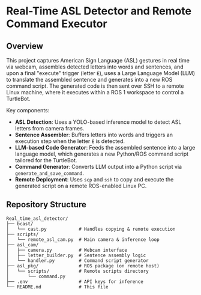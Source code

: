 # Real-Time ASL Detector and Remote Command Executor

## Overview

This project captures American Sign Language (ASL) gestures in real time via webcam, assembles detected letters into words and sentences, and upon a final "execute" trigger (letter `E`), uses a Large Language Model (LLM) to translate the assembled sentence and generates into a new ROS command script. The generated code is then sent over SSH to a remote Linux machine, where it executes within a ROS 1 workspace to control a TurtleBot.

Key components:

* **ASL Detection**: Uses a YOLO-based inference model to detect ASL letters from camera frames.
* **Sentence Assembler**: Buffers letters into words and triggers an execution step when the letter `E` is detected.
* **LLM-based Code Generator**: Feeds the assembled sentence into a large language model, which generates a new Python/ROS command script tailored for the TurtleBot.
* **Command Generator**: Converts LLM output into a Python script via `generate_and_save_command`.
* **Remote Deployment**: Uses `scp` and `ssh` to copy and execute the generated script on a remote ROS-enabled Linux PC.

## Repository Structure

```
Real_time_asl_detector/
├── bcast/
│   └── cast.py            # Handles copying & remote execution
├── scripts/
│   └── remote_asl_cam.py  # Main camera & inference loop
├── asl_cam/
│   ├── camera.py          # Webcam interface
│   ├── letter_builder.py  # Sentence assembly logic
│   └── handler.py         # Command script generator
├── asl_pkg/               # ROS package (on remote host)
│   └── scripts/           # Remote scripts directory
│       └── command.py
├── .env                   # API keys for inference
└── README.md              # This file
```

